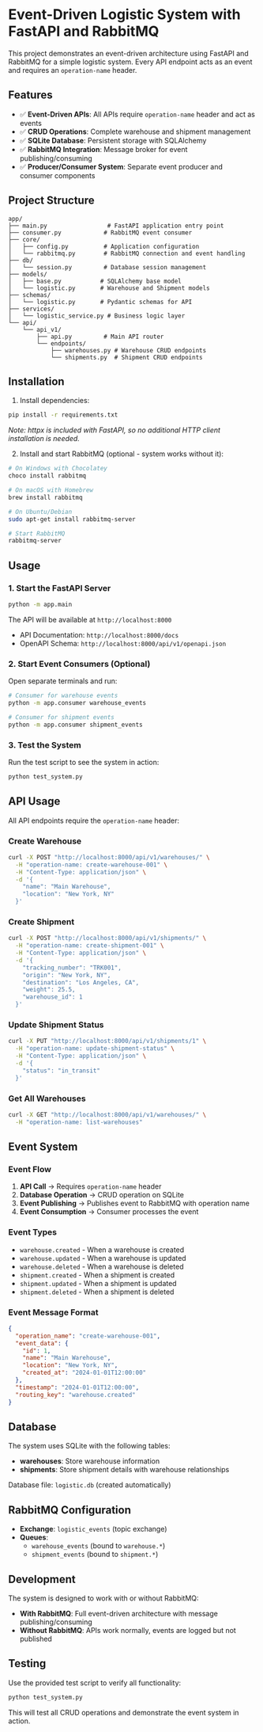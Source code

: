 # Event-Driven Logistic System with FastAPI and RabbitMQ

This project demonstrates an event-driven architecture using FastAPI and RabbitMQ for a simple logistic system. Every API endpoint acts as an event and requires an `operation-name` header.

## Features

- ✅ **Event-Driven APIs**: All APIs require `operation-name` header and act as events
- ✅ **CRUD Operations**: Complete warehouse and shipment management
- ✅ **SQLite Database**: Persistent storage with SQLAlchemy
- ✅ **RabbitMQ Integration**: Message broker for event publishing/consuming
- ✅ **Producer/Consumer System**: Separate event producer and consumer components

## Project Structure

```
app/
├── main.py                 # FastAPI application entry point
├── consumer.py            # RabbitMQ event consumer
├── core/
│   ├── config.py          # Application configuration
│   └── rabbitmq.py        # RabbitMQ connection and event handling
├── db/
│   └── session.py         # Database session management
├── models/
│   ├── base.py           # SQLAlchemy base model
│   └── logistic.py       # Warehouse and Shipment models
├── schemas/
│   └── logistic.py       # Pydantic schemas for API
├── services/
│   └── logistic_service.py # Business logic layer
└── api/
    └── api_v1/
        ├── api.py         # Main API router
        └── endpoints/
            ├── warehouses.py # Warehouse CRUD endpoints
            └── shipments.py  # Shipment CRUD endpoints
```

## Installation

1. Install dependencies:
```bash
pip install -r requirements.txt
```
*Note: httpx is included with FastAPI, so no additional HTTP client installation is needed.*

2. Install and start RabbitMQ (optional - system works without it):
```bash
# On Windows with Chocolatey
choco install rabbitmq

# On macOS with Homebrew
brew install rabbitmq

# On Ubuntu/Debian
sudo apt-get install rabbitmq-server

# Start RabbitMQ
rabbitmq-server
```

## Usage

### 1. Start the FastAPI Server

```bash
python -m app.main
```

The API will be available at `http://localhost:8000`
- API Documentation: `http://localhost:8000/docs`
- OpenAPI Schema: `http://localhost:8000/api/v1/openapi.json`

### 2. Start Event Consumers (Optional)

Open separate terminals and run:

```bash
# Consumer for warehouse events
python -m app.consumer warehouse_events

# Consumer for shipment events  
python -m app.consumer shipment_events
```

### 3. Test the System

Run the test script to see the system in action:

```bash
python test_system.py
```

## API Usage

All API endpoints require the `operation-name` header:

### Create Warehouse
```bash
curl -X POST "http://localhost:8000/api/v1/warehouses/" \
  -H "operation-name: create-warehouse-001" \
  -H "Content-Type: application/json" \
  -d '{
    "name": "Main Warehouse",
    "location": "New York, NY"
  }'
```

### Create Shipment
```bash
curl -X POST "http://localhost:8000/api/v1/shipments/" \
  -H "operation-name: create-shipment-001" \
  -H "Content-Type: application/json" \
  -d '{
    "tracking_number": "TRK001",
    "origin": "New York, NY", 
    "destination": "Los Angeles, CA",
    "weight": 25.5,
    "warehouse_id": 1
  }'
```

### Update Shipment Status
```bash
curl -X PUT "http://localhost:8000/api/v1/shipments/1" \
  -H "operation-name: update-shipment-status" \
  -H "Content-Type: application/json" \
  -d '{
    "status": "in_transit"
  }'
```

### Get All Warehouses
```bash
curl -X GET "http://localhost:8000/api/v1/warehouses/" \
  -H "operation-name: list-warehouses"
```

## Event System

### Event Flow
1. **API Call** → Requires `operation-name` header
2. **Database Operation** → CRUD operation on SQLite
3. **Event Publishing** → Publishes event to RabbitMQ with operation name
4. **Event Consumption** → Consumer processes the event

### Event Types
- `warehouse.created` - When a warehouse is created
- `warehouse.updated` - When a warehouse is updated  
- `warehouse.deleted` - When a warehouse is deleted
- `shipment.created` - When a shipment is created
- `shipment.updated` - When a shipment is updated
- `shipment.deleted` - When a shipment is deleted

### Event Message Format
```json
{
  "operation_name": "create-warehouse-001",
  "event_data": {
    "id": 1,
    "name": "Main Warehouse",
    "location": "New York, NY",
    "created_at": "2024-01-01T12:00:00"
  },
  "timestamp": "2024-01-01T12:00:00",
  "routing_key": "warehouse.created"
}
```

## Database

The system uses SQLite with the following tables:
- **warehouses**: Store warehouse information
- **shipments**: Store shipment details with warehouse relationships

Database file: `logistic.db` (created automatically)

## RabbitMQ Configuration

- **Exchange**: `logistic_events` (topic exchange)
- **Queues**: 
  - `warehouse_events` (bound to `warehouse.*`)
  - `shipment_events` (bound to `shipment.*`)

## Development

The system is designed to work with or without RabbitMQ:
- **With RabbitMQ**: Full event-driven architecture with message publishing/consuming
- **Without RabbitMQ**: APIs work normally, events are logged but not published

## Testing

Use the provided test script to verify all functionality:
```bash
python test_system.py
```

This will test all CRUD operations and demonstrate the event system in action.